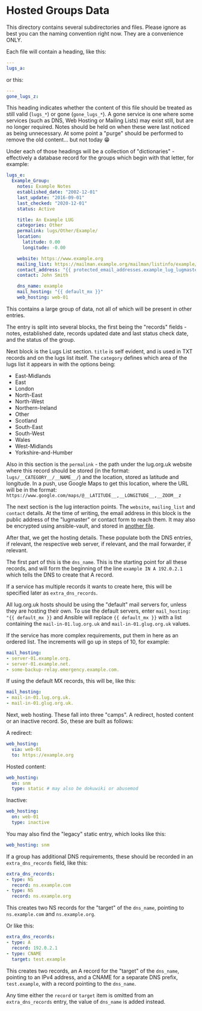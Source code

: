 # Hosted Groups Data

This directory contains several subdirectories and files. Please ignore as
best you can the naming convention right now. They are a convenience ONLY.

Each file will contain a heading, like this:

```yaml
---
lugs_a:
```

or this:

```yaml
---
gone_lugs_z:
```

This heading indicates whether the content of this file should be treated as
still valid (`lugs_*`) or gone (`gone_lugs_*`). A gone service is one where
some services (such as DNS, Web Hosting or Mailing Lists) may exist still, but
are no longer required. Notes should be held on when these were last noticed
as being unnecessary. At some point a "purge" should be performed to remove
the old content... but not today :grin:

Under each of those headings will be a collection of "dictionaries" -
effectively a database record for the groups which begin with that letter,
for example:

```yaml
lugs_e:
  Example_Group:
    notes: Example Notes
    established_date: "2002-12-01"
    last_update: "2016-09-01"
    last_checked: "2020-12-01"
    status: Active

    title: An Example LUG
    categories: Other
    permalink: lugs/Other/Example/
    location:
      latitude: 0.00
      longitude: -0.00

    website: https://www.example.org
    mailing_list: https://mailman.example.org/mailman/listinfo/example/
    contact_address: "{{ protected_email_addresses.example_lug_lugmaster }}"
    contact: John Smith

    dns_name: example
    mail_hosting: "{{ default_mx }}"
    web_hosting: web-01
```

This contains a large group of data, not all of which will be present in
other entries.

The entry is split into several blocks, the first being the "records" fields -
notes, established date, records updated date and last status check date, and
the status of the group.

Next block is the Lugs List section. `title` is self evident, and is used in
TXT records and on the lugs list itself. The `category` defines which area of
the lugs list it appears in with the options being:

* East-Midlands
* East
* London
* North-East
* North-West
* Northern-Ireland
* Other
* Scotland
* South-East
* South-West
* Wales
* West-Midlands
* Yorkshire-and-Humber

Also in this section is the `permalink` - the path under the lug.org.uk
website where this record should be stored (in the format:
`lugs/__CATEGORY__/__NAME__/`) and the location, stored as latitude and
longitude. In a push, use Google Maps to get this location, where the URL will
be in the format: `https://www.google.com/maps/@__LATITUDE__,__LONGITUDE__,__ZOOM__z`

The next section is the lug interaction points. The `website`, `mailing_list`
and `contact` details. At the time of writing, the email address in this
block is the public address of the "lugmaster" or contact form to reach them.
It may also be encrypted using ansible-vault, and stored in [another
file](../protected_email_addresses.yml).

After that, we get the hosting details. These populate both the DNS entries,
if relevant, the respective web server, if relevant, and the mail forwarder,
if relevant.

The first part of this is the `dns_name`. This is the starting point for all
these records, and will form the beginning of the line
`example IN A 192.0.2.1` which tells the DNS to create that A record.

If a service has multiple records it wants to create here, this will be
specified later as `extra_dns_records`.

All lug.org.uk hosts should be using the "default" mail servers for, unless
they are hosting their own. To use the default servers, enter
`mail_hosting: "{{ default_mx }}` and Ansible will replace `{{ default_mx }}`
with a list containing the `mail-in-01.lug.org.uk` and
`mail-in-01.glug.org.uk` values.

If the service has more complex requirements, put them in here as an ordered
list. The increments will go up in steps of 10, for example:

```yaml
mail_hosting:
- server-01.example.org.
- server-01.example.net.
- some-backup-relay.emergency.example.com.
```

If using the default MX records, this will be, like this:
```yaml
mail_hosting:
- mail-in-01.lug.org.uk.
- mail-in-01.glug.org.uk.
```

Next, web hosting. These fall into three "camps". A redirect, hosted content
or an inactive record. So, these are built as follows:

A redirect:

```yaml
web_hosting:
  via: web-01
  to: https://example.org
```

Hosted content:

```yaml
web_hosting:
  on: snm
  type: static # may also be dokuwiki or abusemod
```

Inactive:

```yaml
web_hosting:
  on: web-01
  type: inactive
```

You may also find the "legacy" static entry, which looks like this:

```yaml
web_hosting: snm
```

If a group has additional DNS requirements, these should be recorded in an
`extra_dns_records` field, like this:

```yaml
extra_dns_records:
- type: NS
  record: ns.example.com
- type: NS
  record: ns.example.org
```

This creates two NS records for the "target" of the `dns_name`, pointing to
`ns.example.com` and `ns.example.org`.

Or like this:

```yaml
extra_dns_records:
- type: A
  record: 192.0.2.1
- type: CNAME
  target: test.example
```

This creates two records, an A record for the "target" of the `dns_name`,
pointing to an IPv4 address, and a CNAME for a separate DNS prefix,
`test.example`, with a record pointing to the `dns_name`.

Any time either the `record` or `target` item is omitted from an
`extra_dns_records` entry, the value of `dns_name` is added instead.